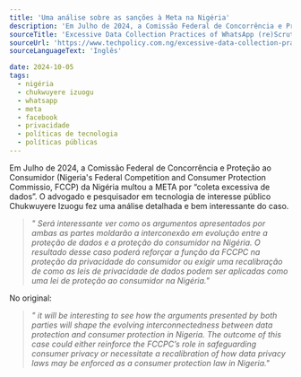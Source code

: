 ```yaml
---
title: 'Uma análise sobre as sanções à Meta na Nigéria'
description: 'Em Julho de 2024, a Comissão Federal de Concorrência e Proteção ao Consumidor (Nigeria"s Federal Competition and Consumer Protection Commission, FCCP) da Nigéria multou a META por “coleta excessiva de dados”. O advogado e pesquisador em tecnologia de interesse público Chukwuyere Izuogu, fez uma análise detalhada e bem interessante do caso.'
sourceTitle: 'Excessive Data Collection Practices of WhatsApp (re)Scrutinised under the NDPR: A Review of FCCPC V. Meta'
sourceUrl: 'https://www.techpolicy.com.ng/excessive-data-collection-practices-of-whatsapp-rescrutinised-under-the-ndpr-a-review-of-fccpc-v-meta/'
sourceLanguageText: 'Inglês'

date: 2024-10-05
tags:
  - nigéria
  - chukwuyere izuogu
  - whatsapp
  - meta
  - facebook
  - privacidade
  - políticas de tecnologia
  - políticas públicas
---
```


Em Julho de 2024, a Comissão Federal de Concorrência e Proteção ao Consumidor (Nigeria's Federal Competition and Consumer Protection Commissio, FCCP) da Nigéria multou a META por “coleta excessiva de dados”. O advogado e pesquisador em tecnologia de interesse público Chukwuyere Izuogu fez uma análise detalhada e bem interessante do caso.

> _" Será interessante ver como os argumentos apresentados por ambas as partes moldarão a interconexão em evolução entre a proteção de dados e a proteção do consumidor na Nigéria. O resultado desse caso poderá reforçar a função da FCCPC na proteção da privacidade do consumidor ou exigir uma recalibração de como as leis de privacidade de dados podem ser aplicadas como uma lei de proteção ao consumidor na Nigéria."_

No original:

> _" it will be interesting to see how the arguments presented by both parties will shape the evolving interconnectedness between data protection and consumer protection in Nigeria. The outcome of this case could either reinforce the FCCPC’s role in safeguarding consumer privacy or necessitate a recalibration of how data privacy laws may be enforced as a consumer protection law in Nigeria."_
